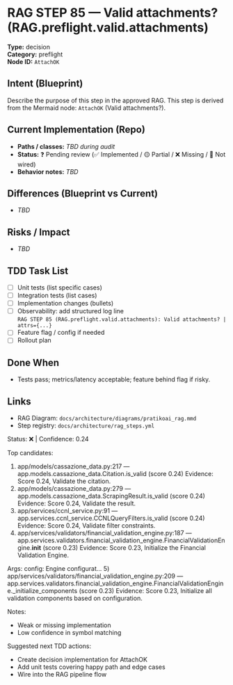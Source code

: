# RAG STEP 85 — Valid attachments? (RAG.preflight.valid.attachments)

**Type:** decision  
**Category:** preflight  
**Node ID:** `AttachOK`

## Intent (Blueprint)
Describe the purpose of this step in the approved RAG. This step is derived from the Mermaid node: `AttachOK` (Valid attachments?).

## Current Implementation (Repo)
- **Paths / classes:** _TBD during audit_
- **Status:** ❓ Pending review (✅ Implemented / 🟡 Partial / ❌ Missing / 🔌 Not wired)
- **Behavior notes:** _TBD_

## Differences (Blueprint vs Current)
- _TBD_

## Risks / Impact
- _TBD_

## TDD Task List
- [ ] Unit tests (list specific cases)
- [ ] Integration tests (list cases)
- [ ] Implementation changes (bullets)
- [ ] Observability: add structured log line  
  `RAG STEP 85 (RAG.preflight.valid.attachments): Valid attachments? | attrs={...}`
- [ ] Feature flag / config if needed
- [ ] Rollout plan

## Done When
- Tests pass; metrics/latency acceptable; feature behind flag if risky.

## Links
- RAG Diagram: `docs/architecture/diagrams/pratikoai_rag.mmd`
- Step registry: `docs/architecture/rag_steps.yml`


<!-- AUTO-AUDIT:BEGIN -->
Status: ❌  |  Confidence: 0.24

Top candidates:
1) app/models/cassazione_data.py:217 — app.models.cassazione_data.Citation.is_valid (score 0.24)
   Evidence: Score 0.24, Validate the citation.
2) app/models/cassazione_data.py:279 — app.models.cassazione_data.ScrapingResult.is_valid (score 0.24)
   Evidence: Score 0.24, Validate the result.
3) app/services/ccnl_service.py:91 — app.services.ccnl_service.CCNLQueryFilters.is_valid (score 0.24)
   Evidence: Score 0.24, Validate filter constraints.
4) app/services/validators/financial_validation_engine.py:187 — app.services.validators.financial_validation_engine.FinancialValidationEngine.__init__ (score 0.23)
   Evidence: Score 0.23, Initialize the Financial Validation Engine.

Args:
    config: Engine configurat...
5) app/services/validators/financial_validation_engine.py:209 — app.services.validators.financial_validation_engine.FinancialValidationEngine._initialize_components (score 0.23)
   Evidence: Score 0.23, Initialize all validation components based on configuration.

Notes:
- Weak or missing implementation
- Low confidence in symbol matching

Suggested next TDD actions:
- Create decision implementation for AttachOK
- Add unit tests covering happy path and edge cases
- Wire into the RAG pipeline flow
<!-- AUTO-AUDIT:END -->